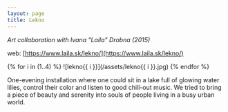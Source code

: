 ```yaml
---
layout: page
title: Lekno
---
```


*Art collaboration with Ivana "Laila" Drobna (2015)*

web: [https://www.laila.sk/lekno/](https://www.laila.sk/lekno/)

{% for i in (1..4) %}
![lekno{{ i }}](/assets/lekno{{ i }}.jpg)
{% endfor %}

One-evening installation where one could sit in a lake full of glowing water lilies, control their color and listen to good chill-out music. We tried to bring a piece of beauty and serenity into souls of people living in a busy urban world.

